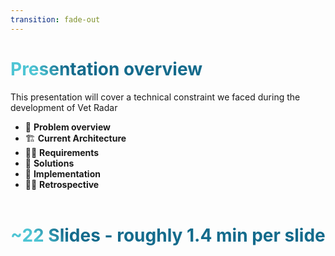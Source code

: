 ```yaml
---
transition: fade-out
---
```


# Presentation overview

This presentation will cover a technical constraint we faced during the development of Vet Radar

- 📝 **Problem overview**
- 🏗️ **Current Architecture**
- 🧑‍💻 **Requirements**
- 🤹 **Solutions**
- 🧱 **Implementation**
- 🧘‍♀️ **Retrospective**
  <br>
  <br>

# ~22 Slides - roughly 1.4 min per slide

<!--
You can have `style` tag in markdown to override the style for the current page.
Learn more: https://sli.dev/features/slide-scope-style
-->

<style>
h1 {
  background-color: #2B90B6;
  background-image: linear-gradient(45deg, #4EC5D4 10%, #146b8c 20%);
  background-size: 100%;
  -webkit-background-clip: text;
  -moz-background-clip: text;
  -webkit-text-fill-color: transparent;
  -moz-text-fill-color: transparent;
}
</style>

<!--
Here is another comment.
-->
